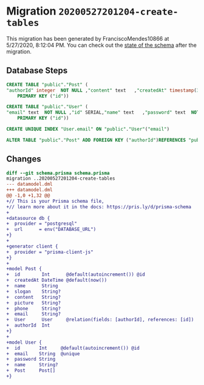 # Migration `20200527201204-create-tables`

This migration has been generated by FranciscoMendes10866 at 5/27/2020, 8:12:04 PM.
You can check out the [state of the schema](./schema.prisma) after the migration.

## Database Steps

```sql
CREATE TABLE "public"."Post" (
"authorId" integer  NOT NULL ,"content" text   ,"createdAt" timestamp(3)  NOT NULL DEFAULT CURRENT_TIMESTAMP,"email" text   ,"id" SERIAL,"name" text  NOT NULL ,"phone" text   ,"picture" text   ,"slogan" text   ,
    PRIMARY KEY ("id"))

CREATE TABLE "public"."User" (
"email" text  NOT NULL ,"id" SERIAL,"name" text   ,"password" text  NOT NULL ,
    PRIMARY KEY ("id"))

CREATE UNIQUE INDEX "User.email" ON "public"."User"("email")

ALTER TABLE "public"."Post" ADD FOREIGN KEY ("authorId")REFERENCES "public"."User"("id") ON DELETE CASCADE  ON UPDATE CASCADE
```

## Changes

```diff
diff --git schema.prisma schema.prisma
migration ..20200527201204-create-tables
--- datamodel.dml
+++ datamodel.dml
@@ -1,0 +1,32 @@
+// This is your Prisma schema file,
+// learn more about it in the docs: https://pris.ly/d/prisma-schema
+
+datasource db {
+  provider = "postgresql"
+  url      = env("DATABASE_URL")
+}
+
+generator client {
+  provider = "prisma-client-js"
+}
+
+model Post {
+  id        Int      @default(autoincrement()) @id
+  createdAt DateTime @default(now())
+  name      String
+  slogan    String?
+  content   String?
+  picture   String?
+  phone     String?
+  email     String?
+  User      User     @relation(fields: [authorId], references: [id])
+  authorId  Int
+}
+
+model User {
+  id       Int     @default(autoincrement()) @id
+  email    String  @unique
+  password String
+  name     String?
+  Post     Post[]
+}
```


